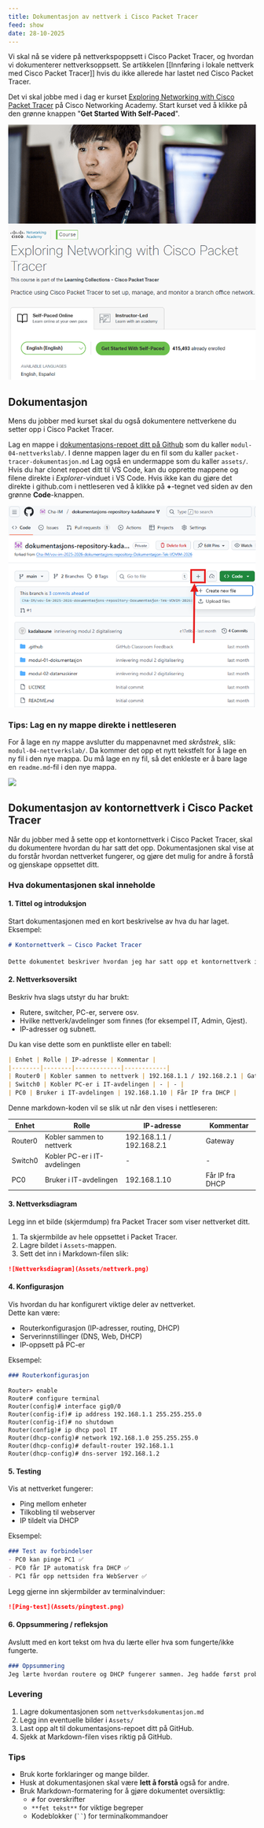 ```yaml
---
title: Dokumentasjon av nettverk i Cisco Packet Tracer
feed: show
date: 28-10-2025
---
```

Vi skal nå se videre på nettverkspoppsett i Cisco Packet Tracer, og hvordan vi dokumenterer nettverksoppsett. Se artikkelen [[Innføring i lokale nettverk med Cisco Packet Tracer]] hvis du ikke allerede har lastet ned Cisco Packet Tracer.

Det vi skal jobbe med i dag er kurset [Exploring Networking with Cisco Packet Tracer](https://www.netacad.com/courses/exploring-networking-cisco-packet-tracer?courseLang=en-US) på Cisco Networking Academy. Start kurset ved å klikke på den grønne knappen "**Get Started With Self-Paced**".

![Skjermbilde fra Cisco Networking Academy](/assets/img/packettracer/exploring.png)

## Dokumentasjon
Mens du jobber med kurset skal du også dokumentere nettverkene du setter opp i Cisco Packet Tracer.

Lag en mappe i [dokumentasjons-repoet ditt på Github](https://classroom.github.com/a/UVPhVCn7) som du kaller `modul-04-nettverkslab/`. I denne mappen lager du en fil som du kaller `packet-tracer-dokumentasjon.md` Lag også en undermappe som du kaller `assets/`. Hvis du har clonet repoet ditt til VS Code, kan du opprette mappene og filene direkte i *Explorer*-vinduet i VS Code. Hvis ikke kan du gjøre det direkte i github.com i nettleseren ved å klikke på **+**-tegnet ved siden av den grønne **Code**-knappen.

![Skjermbilde av Github-repo på github.com](/assets/img/packettracer/github-new-file.png)
### Tips: Lag en ny mappe direkte i nettleseren

For å lage en ny mappe avslutter du mappenavnet med *skråstrek*, slik: `modul-04-nettverkslab/`. Da kommer det opp et nytt tekstfelt for å lage en ny fil i den nye mappa. Du må lage en ny fil, så det enkleste er å bare lage en `readme.md`-fil i den nye mappa.

![](/assets/img/packettracer/github-new-folder.gif)


## Dokumentasjon av kontornettverk i Cisco Packet Tracer

Når du jobber med å sette opp et kontornettverk i Cisco Packet Tracer, skal du dokumentere hvordan du har satt det opp.  Dokumentasjonen skal vise at du forstår hvordan nettverket fungerer, og gjøre det mulig for andre å forstå og gjenskape oppsettet ditt.


### Hva dokumentasjonen skal inneholde

#### 1. Tittel og introduksjon

Start dokumentasjonen med en kort beskrivelse av hva du har laget.  
Eksempel:

```markdown
# Kontornettverk – Cisco Packet Tracer

Dette dokumentet beskriver hvordan jeg har satt opp et kontornettverk i Cisco Packet Tracer. Nettverket består av to avdelinger koblet sammen med en router, med DHCP, DNS og webserver.
```

#### 2. Nettverksoversikt

Beskriv hva slags utstyr du har brukt:

- Rutere, switcher, PC-er, servere osv.
- Hvilke nettverk/avdelinger som finnes (for eksempel IT, Admin, Gjest).
- IP-adresser og subnett.

Du kan vise dette som en punktliste eller en tabell:

```markdown
| Enhet | Rolle | IP-adresse | Kommentar |
|--------|--------|-------------|------------|
| Router0 | Kobler sammen to nettverk | 192.168.1.1 / 192.168.2.1 | Gateway |
| Switch0 | Kobler PC-er i IT-avdelingen | - | - |
| PC0 | Bruker i IT-avdelingen | 192.168.1.10 | Får IP fra DHCP |
```

Denne markdown-koden vil se slik ut når den vises i nettleseren:

| Enhet | Rolle | IP-adresse | Kommentar |
|--------|--------|-------------|------------|
| Router0 | Kobler sammen to nettverk | 192.168.1.1 / 192.168.2.1 | Gateway |
| Switch0 | Kobler PC-er i IT-avdelingen | - | - |
| PC0 | Bruker i IT-avdelingen | 192.168.1.10 | Får IP fra DHCP |


#### 3. Nettverksdiagram

Legg inn et bilde (skjermdump) fra Packet Tracer som viser nettverket ditt.

1. Ta skjermbilde av hele oppsettet i Packet Tracer.
2. Lagre bildet i `Assets`-mappen.
3. Sett det inn i Markdown-filen slik:

```markdown
![Nettverksdiagram](Assets/nettverk.png)
```


#### 4. Konfigurasjon

Vis hvordan du har konfigurert viktige deler av nettverket.  
Dette kan være:

- Routerkonfigurasjon (IP-adresser, routing, DHCP)
- Serverinnstillinger (DNS, Web, DHCP)
- IP-oppsett på PC-er

Eksempel:

```markdown
### Routerkonfigurasjon
```

```plaintext
Router> enable
Router# configure terminal
Router(config)# interface gig0/0
Router(config-if)# ip address 192.168.1.1 255.255.255.0
Router(config-if)# no shutdown
Router(config)# ip dhcp pool IT
Router(dhcp-config)# network 192.168.1.0 255.255.255.0
Router(dhcp-config)# default-router 192.168.1.1
Router(dhcp-config)# dns-server 192.168.1.2
```


#### 5. Testing

Vis at nettverket fungerer:

- Ping mellom enheter
- Tilkobling til webserver
- IP tildelt via DHCP

Eksempel:

```markdown
### Test av forbindelser
- PC0 kan pinge PC1 ✅
- PC0 får IP automatisk fra DHCP ✅
- PC1 får opp nettsiden fra WebServer ✅
```

Legg gjerne inn skjermbilder av terminalvinduer:

```markdown
![Ping-test](Assets/pingtest.png)
```


#### 6. Oppsummering / refleksjon

Avslutt med en kort tekst om hva du lærte eller hva som fungerte/ikke fungerte.

```markdown
### Oppsummering
Jeg lærte hvordan routere og DHCP fungerer sammen. Jeg hadde først problemer med DNS-serveren, men løste det ved å sjekke gateway-innstillingen.
```



### Levering

1. Lagre dokumentasjonen som `nettverksdokumentasjon.md`
2. Legg inn eventuelle bilder i `Assets/`
3. Last opp alt til dokumentasjons-repoet ditt på GitHub.
4. Sjekk at Markdown-filen vises riktig på GitHub.


###  Tips

- Bruk korte forklaringer og mange bilder.
- Husk at dokumentasjonen skal være **lett å forstå** også for andre.
- Bruk Markdown-formatering for å gjøre dokumentet oversiktlig:
    - `#` for overskrifter
    - `**fet tekst**` for viktige begreper
    - Kodeblokker (` `` `) for terminalkommandoer
